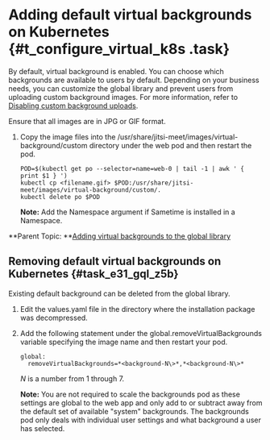# Adding default virtual backgrounds on Kubernetes {#t_configure_virtual_k8s .task}

By default, virtual background is enabled. You can choose which backgrounds are available to users by default. Depending on your business needs, you can customize the global library and prevent users from uploading custom background images. For more information, refer to [Disabling custom background uploads](t_disable_background_upload.md).

Ensure that all images are in JPG or GIF format.

1.  Copy the image files into the /usr/share/jitsi-meet/images/virtual-background/custom directory under the web pod and then restart the pod.

    ```
    POD=$(kubectl get po --selector=name=web-0 | tail -1 | awk ' { print $1 } ')
    kubectl cp <filename.gif> $POD:/usr/share/jitsi-meet/images/virtual-background/custom/.
    kubectl delete po $POD
    ```

    **Note:** Add the Namespace argument if Sametime is installed in a Namespace.


**Parent Topic: **[Adding virtual backgrounds to the global library](t_configure_default_virtual_background.md)

## Removing default virtual backgrounds on Kubernetes {#task_e31_gql_z5b}

Existing default background can be deleted from the global library.

1.  Edit the values.yaml file in the directory where the installation package was decompressed.

2.  Add the following statement under the global.removeVirtualBackgrounds variable specifying the image name and then restart your pod.

    ``` {#codeblock_lgm_21q_y5b}
    global:
      removeVirtualBackgrounds=*<background-N\>*,*<background-N\>*
    ```

    *N* is a number from 1 through 7.

    **Note:** You are not required to scale the backgrounds pod as these settings are global to the web app and only add to or subtract away from the default set of available "system" backgrounds. The backgrounds pod only deals with individual user settings and what background a user has selected.


